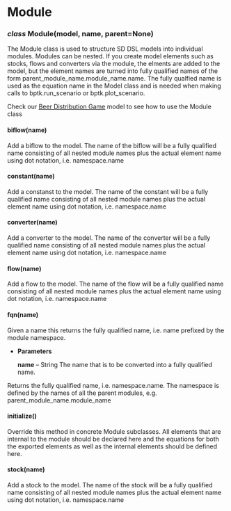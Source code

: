 # Module


### _class_ Module(model, name, parent=None)
The Module class is used to structure SD DSL models into individual modules.
Modules can be nested. If you create model elements such as stocks, flows and
converters via the module, the elments are added to the model, but the element
names are turned into fully qualified names of the form
parent_module_name.module_name.name. The fully qualfied name is used as the equation
name in the Model class and is needed when making calls to bptk.run_scenario or
bptk.plot_scenario.

Check our [Beer Distribution Game](https://github.com/transentis/beergame/blob/master/beergame_sd_dsl.ipynb) model to see how to use the Module class


#### biflow(name)
Add a biflow to the model. The name of the biflow will be a fully qualified name
consisting of all nested module names plus the actual element name using dot
notation, i.e. namespace.name


#### constant(name)
Add a constanst to the model. The name of the constant will be a fully qualified name
consisting of all nested module names plus the actual element name using dot
notation, i.e. namespace.name


#### converter(name)
Add a converter to the model. The name of the converter will be a fully qualified name
consisting of all nested module names plus the actual element name using dot
notation, i.e. namespace.name


#### flow(name)
Add a flow to the model. The name of the flow will be a fully qualified name
consisting of all nested module names plus the actual element name using dot
notation, i.e. namespace.name


#### fqn(name)
Given a name this returns the fully qualified name, i.e. name prefixed
by the module namespace.


* **Parameters**

    **name** – String
    The name that is to be converted into a fully qualified name.


Returns the fully qualified name, i.e. namespace.name. The namespace is defined
by the names of all the parent modules, e.g. parent_module_name.module_name


#### initialize()
Override this method in concrete Module subclasses. All elements that
are internal to the module should be declared here and the equations
for both the exported elements as well as the internal elements should
be defined here.


#### stock(name)
Add a stock to the model. The name of the stock will be a fully qualified name
consisting of all nested module names plus the actual element name using dot
notation, i.e. namespace.name
